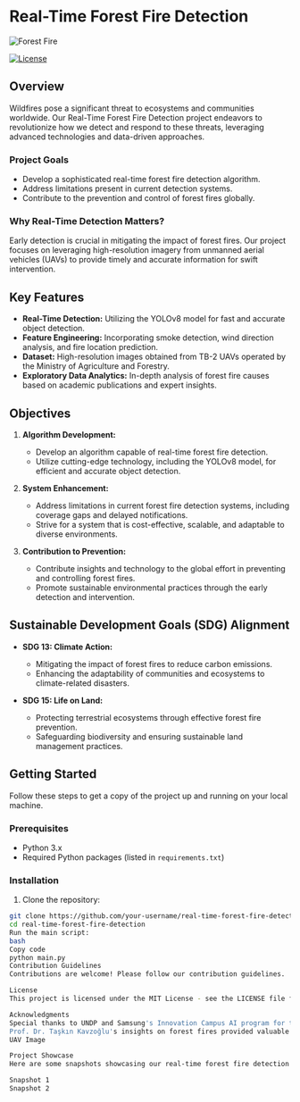 # Real-Time Forest Fire Detection

![Forest Fire](assets/fire_image.jpg)

[![License](https://img.shields.io/badge/license-MIT-blue.svg)](LICENSE)

## Overview

Wildfires pose a significant threat to ecosystems and communities worldwide. Our Real-Time Forest Fire Detection project endeavors to revolutionize how we detect and respond to these threats, leveraging advanced technologies and data-driven approaches.

### Project Goals

- Develop a sophisticated real-time forest fire detection algorithm.
- Address limitations present in current detection systems.
- Contribute to the prevention and control of forest fires globally.

### Why Real-Time Detection Matters?

Early detection is crucial in mitigating the impact of forest fires. Our project focuses on leveraging high-resolution imagery from unmanned aerial vehicles (UAVs) to provide timely and accurate information for swift intervention.

## Key Features

- **Real-Time Detection:** Utilizing the YOLOv8 model for fast and accurate object detection.
- **Feature Engineering:** Incorporating smoke detection, wind direction analysis, and fire location prediction.
- **Dataset:** High-resolution images obtained from TB-2 UAVs operated by the Ministry of Agriculture and Forestry.
- **Exploratory Data Analytics:** In-depth analysis of forest fire causes based on academic publications and expert insights.

## Objectives

1. **Algorithm Development:**
   - Develop an algorithm capable of real-time forest fire detection.
   - Utilize cutting-edge technology, including the YOLOv8 model, for efficient and accurate object detection.

2. **System Enhancement:**
   - Address limitations in current forest fire detection systems, including coverage gaps and delayed notifications.
   - Strive for a system that is cost-effective, scalable, and adaptable to diverse environments.

3. **Contribution to Prevention:**
   - Contribute insights and technology to the global effort in preventing and controlling forest fires.
   - Promote sustainable environmental practices through the early detection and intervention.

## Sustainable Development Goals (SDG) Alignment

- **SDG 13: Climate Action:**
  - Mitigating the impact of forest fires to reduce carbon emissions.
  - Enhancing the adaptability of communities and ecosystems to climate-related disasters.

- **SDG 15: Life on Land:**
  - Protecting terrestrial ecosystems through effective forest fire prevention.
  - Safeguarding biodiversity and ensuring sustainable land management practices.

## Getting Started

Follow these steps to get a copy of the project up and running on your local machine.

### Prerequisites

- Python 3.x
- Required Python packages (listed in `requirements.txt`)

### Installation

1. Clone the repository:

```bash
git clone https://github.com/your-username/real-time-forest-fire-detection.git
cd real-time-forest-fire-detection
Run the main script:
bash
Copy code
python main.py
Contribution Guidelines
Contributions are welcome! Please follow our contribution guidelines.

License
This project is licensed under the MIT License - see the LICENSE file for details.

Acknowledgments
Special thanks to UNDP and Samsung's Innovation Campus AI program for their collaboration.
Prof. Dr. Taşkın Kavzoğlu's insights on forest fires provided valuable guidance.
UAV Image

Project Showcase
Here are some snapshots showcasing our real-time forest fire detection system in action:

Snapshot 1
Snapshot 2
